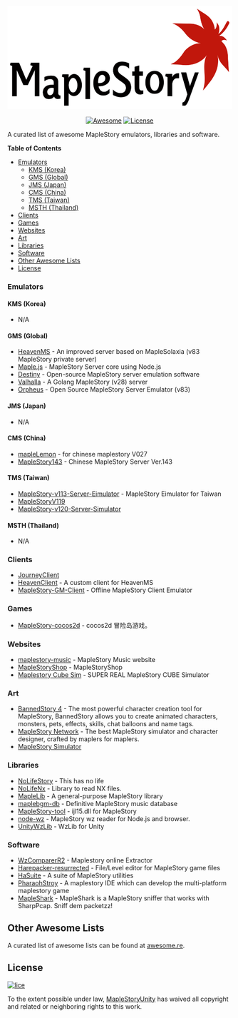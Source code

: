 <p align="center">
  <img alt="MapleStory Unity Logo" src="./etc/logo.png" width="600" height="232" />
</p>

<p align="center">
  <a href="https://github.com/sindresorhus/awesome"><img alt="Awesome" src="https://cdn.rawgit.com/sindresorhus/awesome/d7305f38d29fed78fa85652e3a63e154dd8e8829/media/badge.svg" /></a>
  <a href="http://unlicense.org/"><img alt="License" src="https://img.shields.io/badge/license-Unlicense-blue.svg" /></a>
</p>

A curated list of awesome MapleStory emulators, libraries and software.

<!-- markdown-toc start - Don't edit this section. Run M-x markdown-toc-refresh-toc -->
**Table of Contents**

- [Emulators](#emulators)
    - [KMS (Korea)](#kms-korea)
    - [GMS (Global)](#gms-global)
    - [JMS (Japan)](#jms-japan)
    - [CMS (China)](#cms-china)
    - [TMS (Taiwan)](#tms-taiwan)
    - [MSTH (Thailand)](#msth-thailand)
- [Clients](#clients)
- [Games](#games)
- [Websites](#websites)
- [Art](#art)
- [Libraries](#libraries)
- [Software](#software)
- [Other Awesome Lists](#other-awesome-lists)
- [License](#license)

<!-- markdown-toc end -->

### Emulators

#### KMS (Korea)

- N/A

#### GMS (Global)

- [HeavenMS](https://github.com/ronancpl/HeavenMS) - An improved server based on MapleSolaxia (v83 MapleStory private server)
- [Maple.js](https://github.com/diamondo25/Maple.js) - MapleStory Server core using Node.js
- [Destiny](https://github.com/Fraysa/Destiny) - Open-source MapleStory server emulation software
- [Valhalla](https://github.com/Hucaru/Valhalla) - A Golang MapleStory (v28) server
- [Orpheus](https://github.com/aatxe/Orpheus) - Open Source MapleStory Server Emulator (v83)

#### JMS (Japan)

- N/A

#### CMS (China)

- [mapleLemon](https://github.com/icelemon1314/mapleLemon) - for chinese maplestory V027
- [MapleStory143](https://github.com/mimilewis/MapleStory143) - Chinese MapleStory Server Ver.143

#### TMS (Taiwan)

- [MapleStory-v113-Server-Eimulator](https://github.com/reanox/MapleStory-v113-Server-Eimulator) - MapleStory Eimulator for Taiwan
- [MapleStoryV119](https://github.com/reanox/MapleStoryV119)
- [MapleStory-v120-Server-Simulator](https://github.com/reanox/MapleStory-v120-Server-Simulator)

#### MSTH (Thailand)

- N/A

### Clients

- [JourneyClient](https://github.com/SYJourney/JourneyClient)
- [HeavenClient](https://github.com/HeavenClient/HeavenClient) - A custom client for HeavenMS
- [MapleStory-GM-Client](https://github.com/Elem8100/MapleStory-GM-Client) - Offline MapleStory Client Emulator

### Games

- [MapleStory-cocos2d](https://github.com/dddzg/MapleStory-cocos2d) - cocos2d 冒险岛游戏。

### Websites

- [maplestory-music](https://maplestory-music.github.io/) - MapleStory Music website
- [MapleStoryShop](https://github.com/Sealman234/MapleStoryShop) - MapleStoryShop
- [Maplestory Cube Sim](https://stripedypaper.github.io/cube/) - SUPER REAL MapleStory CUBE Simulator

### Art

- [BannedStory 4](http://www.maplesimulator.com/programs/bannedstory) - The most powerful character creation tool for MapleStory, BannedStory allows you to create animated characters, monsters, pets, effects, skills, chat balloons and name tags.
- [MapleStory Network](https://maplestory.net/design) - The best MapleStory simulator and character designer, crafted by maplers for maplers.
- [MapleStory Simulator](https://maples.im/)

### Libraries

- [NoLifeStory](https://github.com/NoLifeDev/NoLifeStory) - This has no life
- [NoLifeNx](https://github.com/NoLifeDev/NoLifeNx) - Library to read NX files.
- [MapleLib](https://github.com/hadeutscher/MapleLib) - A general-purpose MapleStory library
- [maplebgm-db](https://github.com/maplestory-music/maplebgm-db) - Definitive MapleStory music database
- [MapleStory-tool](https://github.com/reanox/MapleStory-tool) - ijl15.dll for MapleStory
- [node-wz](https://github.com/toyobayashi/wz) - MapleStory wz reader for Node.js and browser.
- [UnityWzLib](https://github.com/MapleStoryUnity/UnityWzLib) - WzLib for Unity

### Software

- [WzComparerR2](https://github.com/Kagamia/WzComparerR2) - Maplestory online Extractor
- [Harepacker-resurrected](https://github.com/lastbattle/Harepacker-resurrected) - File/Level editor for MapleStory game files
- [HaSuite](https://github.com/hadeutscher/HaSuite) - A suite of MapleStory utilities
- [PharaohStroy](https://github.com/flwmxd/PharaohStroy) - A maplestory IDE which can develop the multi-platform maplestory game
- [MapleShark](https://github.com/diamondo25/MapleShark) - MapleShark is a MapleStory sniffer that works with SharpPcap. Sniff dem packetzz!

## Other Awesome Lists

A curated list of awesome lists can be found at [awesome.re](https://github.com/sindresorhus/awesome#readme).

## License

[![lice](https://licensebuttons.net/p/zero/1.0/88x31.png)](https://creativecommons.org/publicdomain/zero/1.0/)

To the extent possible under law, [MapleStoryUnity](https://github.com/MapleStoryUnity)
has waived all copyright and related or neighboring rights to this work.
